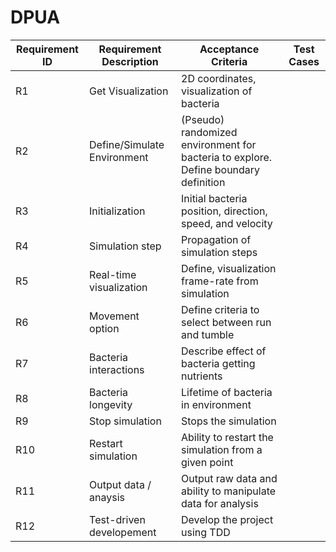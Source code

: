 # DPUA


| Requirement ID | Requirement Description | Acceptance Criteria | Test Cases |
|----------------|-------------------------|---------------------|------------|
| R1             | Get Visualization           | 2D coordinates, visualization of bacteria                 | |
| R2             | Define/Simulate Environment | (Pseudo) randomized environment for bacteria to explore. Define boundary definition | |
| R3             | Initialization              | Initial bacteria position, direction, speed, and velocity | |
| R4             | Simulation step             | Propagation of simulation steps                           | |
| R5             | Real-time visualization     | Define, visualization frame-rate from simulation         | |
| R6             | Movement option             | Define criteria to select between run and tumble        | |
| R7             | Bacteria interactions       | Describe effect of bacteria getting nutrients             | |
| R8             | Bacteria longevity          | Lifetime of bacteria in environment                       | |
| R9             | Stop simulation             | Stops the simulation | |
| R10            | Restart simulation          | Ability to restart the simulation from a given point | |
| R11            | Output data / anaysis       | Output raw data and ability to manipulate data for analysis| |
| R12            | Test-driven developement    | Develop the project using TDD | |

